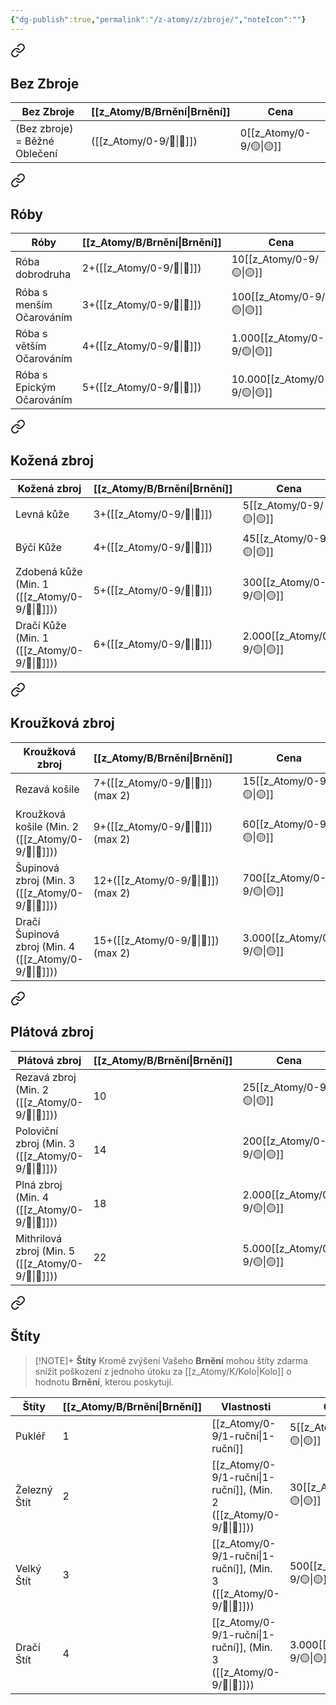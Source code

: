 ```yaml
---
{"dg-publish":true,"permalink":"/z-atomy/z/zbroje/","noteIcon":""}
---
```



<div class="transclusion internal-embed is-loaded"><a class="markdown-embed-link" href="/z-atomy/b/bez-zbroje/" aria-label="Open link"><svg xmlns="http://www.w3.org/2000/svg" width="24" height="24" viewBox="0 0 24 24" fill="none" stroke="currentColor" stroke-width="2" stroke-linecap="round" stroke-linejoin="round" class="svg-icon lucide-link"><path d="M10 13a5 5 0 0 0 7.54.54l3-3a5 5 0 0 0-7.07-7.07l-1.72 1.71"></path><path d="M14 11a5 5 0 0 0-7.54-.54l-3 3a5 5 0 0 0 7.07 7.07l1.71-1.71"></path></svg></a><div class="markdown-embed">




## Bez Zbroje

| **Bez Zbroje**                | **[[z_Atomy/B/Brnění\|Brnění]]** | **Cena** |
| ----------------------------- | -------------- | -------- |
| (Bez zbroje) = Běžné Oblečení | ([[z_Atomy/0-9/🎯\|🎯]])        | 0[[z_Atomy/0-9/🟡\|🟡]]      |


</div></div>


<div class="transclusion internal-embed is-loaded"><a class="markdown-embed-link" href="/z-atomy/r/roby/" aria-label="Open link"><svg xmlns="http://www.w3.org/2000/svg" width="24" height="24" viewBox="0 0 24 24" fill="none" stroke="currentColor" stroke-width="2" stroke-linecap="round" stroke-linejoin="round" class="svg-icon lucide-link"><path d="M10 13a5 5 0 0 0 7.54.54l3-3a5 5 0 0 0-7.07-7.07l-1.72 1.71"></path><path d="M14 11a5 5 0 0 0-7.54-.54l-3 3a5 5 0 0 0 7.07 7.07l1.71-1.71"></path></svg></a><div class="markdown-embed">




## Róby

| **Róby**                  | **[[z_Atomy/B/Brnění\|Brnění]]** | **Cena** |
| ------------------------- | -------------- | -------- |
| Róba dobrodruha           | 2+([[z_Atomy/0-9/🎯\|🎯]])      | 10[[z_Atomy/0-9/🟡\|🟡]]     |
| Róba s menším Očarováním  | 3+([[z_Atomy/0-9/🎯\|🎯]])      | 100[[z_Atomy/0-9/🟡\|🟡]]    |
| Róba s větším Očarováním  | 4+([[z_Atomy/0-9/🎯\|🎯]])      | 1.000[[z_Atomy/0-9/🟡\|🟡]]  |
| Róba s Epickým Očarováním | 5+([[z_Atomy/0-9/🎯\|🎯]])      | 10.000[[z_Atomy/0-9/🟡\|🟡]] |


</div></div>


<div class="transclusion internal-embed is-loaded"><a class="markdown-embed-link" href="/z-atomy/k/kozena-zbroj/" aria-label="Open link"><svg xmlns="http://www.w3.org/2000/svg" width="24" height="24" viewBox="0 0 24 24" fill="none" stroke="currentColor" stroke-width="2" stroke-linecap="round" stroke-linejoin="round" class="svg-icon lucide-link"><path d="M10 13a5 5 0 0 0 7.54.54l3-3a5 5 0 0 0-7.07-7.07l-1.72 1.71"></path><path d="M14 11a5 5 0 0 0-7.54-.54l-3 3a5 5 0 0 0 7.07 7.07l1.71-1.71"></path></svg></a><div class="markdown-embed">




## Kožená zbroj

| **Kožená zbroj**              | **[[z_Atomy/B/Brnění\|Brnění]]** | **Cena** |
| ----------------------------- | -------------- | -------- |
| Levná kůže                    | 3+([[z_Atomy/0-9/🎯\|🎯]])      | 5[[z_Atomy/0-9/🟡\|🟡]]      |
| Býčí Kůže                     | 4+([[z_Atomy/0-9/🎯\|🎯]])      | 45[[z_Atomy/0-9/🟡\|🟡]]     |
| Zdobená kůže (Min. 1 ([[z_Atomy/0-9/💪\|💪]])) | 5+([[z_Atomy/0-9/🎯\|🎯]])      | 300[[z_Atomy/0-9/🟡\|🟡]]    |
| Dračí Kůže (Min. 1 ([[z_Atomy/0-9/💪\|💪]]))   | 6+([[z_Atomy/0-9/🎯\|🎯]])      | 2.000[[z_Atomy/0-9/🟡\|🟡]]  |


</div></div>


<div class="transclusion internal-embed is-loaded"><a class="markdown-embed-link" href="/z-atomy/k/krouzkova-zbroj/" aria-label="Open link"><svg xmlns="http://www.w3.org/2000/svg" width="24" height="24" viewBox="0 0 24 24" fill="none" stroke="currentColor" stroke-width="2" stroke-linecap="round" stroke-linejoin="round" class="svg-icon lucide-link"><path d="M10 13a5 5 0 0 0 7.54.54l3-3a5 5 0 0 0-7.07-7.07l-1.72 1.71"></path><path d="M14 11a5 5 0 0 0-7.54-.54l-3 3a5 5 0 0 0 7.07 7.07l1.71-1.71"></path></svg></a><div class="markdown-embed">




## Kroužková zbroj

| **Kroužková zbroj**                    | **[[z_Atomy/B/Brnění\|Brnění]]**      | **Cena** |
| -------------------------------------- | ------------------- | -------- |
| Rezavá košile                          | 7+([[z_Atomy/0-9/🎯\|🎯]]) (max 2)  | 15[[z_Atomy/0-9/🟡\|🟡]]     |
| Kroužková košile (Min. 2 ([[z_Atomy/0-9/💪\|💪]]))     | 9+([[z_Atomy/0-9/🎯\|🎯]]) (max 2)  | 60[[z_Atomy/0-9/🟡\|🟡]]     |
| Šupinová zbroj (Min. 3 ([[z_Atomy/0-9/💪\|💪]]))       | 12+([[z_Atomy/0-9/🎯\|🎯]]) (max 2) | 700[[z_Atomy/0-9/🟡\|🟡]]    |
| Dračí Šupinová zbroj (Min. 4 ([[z_Atomy/0-9/💪\|💪]])) | 15+([[z_Atomy/0-9/🎯\|🎯]]) (max 2) | 3.000[[z_Atomy/0-9/🟡\|🟡]]  |


</div></div>


<div class="transclusion internal-embed is-loaded"><a class="markdown-embed-link" href="/z-atomy/p/platova-zbroj/" aria-label="Open link"><svg xmlns="http://www.w3.org/2000/svg" width="24" height="24" viewBox="0 0 24 24" fill="none" stroke="currentColor" stroke-width="2" stroke-linecap="round" stroke-linejoin="round" class="svg-icon lucide-link"><path d="M10 13a5 5 0 0 0 7.54.54l3-3a5 5 0 0 0-7.07-7.07l-1.72 1.71"></path><path d="M14 11a5 5 0 0 0-7.54-.54l-3 3a5 5 0 0 0 7.07 7.07l1.71-1.71"></path></svg></a><div class="markdown-embed">




## Plátová zbroj

| **Plátová zbroj**                  | **[[z_Atomy/B/Brnění\|Brnění]]** | **Cena** |
| ---------------------------------- | -------------- | -------- |
| Rezavá zbroj (Min. 2 ([[z_Atomy/0-9/💪\|💪]]))     | 10             | 25[[z_Atomy/0-9/🟡\|🟡]]     |
| Poloviční zbroj (Min. 3 ([[z_Atomy/0-9/💪\|💪]]))  | 14             | 200[[z_Atomy/0-9/🟡\|🟡]]    |
| Plná zbroj (Min. 4 ([[z_Atomy/0-9/💪\|💪]]))       | 18             | 2.000[[z_Atomy/0-9/🟡\|🟡]]  |
| Mithrilová zbroj (Min. 5 ([[z_Atomy/0-9/💪\|💪]])) | 22             | 5.000[[z_Atomy/0-9/🟡\|🟡]]  |


</div></div>


<div class="transclusion internal-embed is-loaded"><a class="markdown-embed-link" href="/z-atomy/s/stity/" aria-label="Open link"><svg xmlns="http://www.w3.org/2000/svg" width="24" height="24" viewBox="0 0 24 24" fill="none" stroke="currentColor" stroke-width="2" stroke-linecap="round" stroke-linejoin="round" class="svg-icon lucide-link"><path d="M10 13a5 5 0 0 0 7.54.54l3-3a5 5 0 0 0-7.07-7.07l-1.72 1.71"></path><path d="M14 11a5 5 0 0 0-7.54-.54l-3 3a5 5 0 0 0 7.07 7.07l1.71-1.71"></path></svg></a><div class="markdown-embed">




## Štíty
> [!NOTE]+ **Štíty**
> Kromě zvýšení Vašeho **Brnění** mohou štíty zdarma snížit poškození z jednoho útoku za [[z_Atomy/K/Kolo\|Kolo]] o hodnotu **Brnění**, kterou poskytují.

| **Štíty**    | **[[z_Atomy/B/Brnění\|Brnění]]** | Vlastnosti                     | **Cena** |
| ------------ | -------------- | ------------------------------ | -------- |
| Pukléř       | 1              | [[z_Atomy/0-9/1-ruční\|1-ruční]]                    | 5[[z_Atomy/0-9/🟡\|🟡]]      |
| Železný Štít | 2              | [[z_Atomy/0-9/1-ruční\|1-ruční]], (Min. 2 ([[z_Atomy/0-9/💪\|💪]])) | 30[[z_Atomy/0-9/🟡\|🟡]]     |
| Velký Štít   | 3              | [[z_Atomy/0-9/1-ruční\|1-ruční]], (Min. 3 ([[z_Atomy/0-9/💪\|💪]])) | 500[[z_Atomy/0-9/🟡\|🟡]]    |
| Dračí Štít   | 4              | [[z_Atomy/0-9/1-ruční\|1-ruční]], (Min. 3 ([[z_Atomy/0-9/💪\|💪]])) | 3.000[[z_Atomy/0-9/🟡\|🟡]]  |


</div></div>


